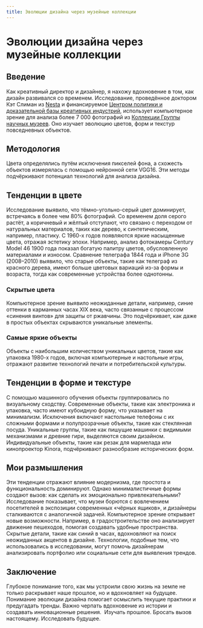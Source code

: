 ```yaml
---
title: Эволюции дизайна через музейные коллекции
---
```

# Эволюции дизайна через музейные коллекции

## Введение
Как креативный директор и дизайнер, я нахожу вдохновение в том, как дизайн развивался со временем. Исследование, проведённое доктором Кэт Слиман из [Nesta](https://www.nesta.org.uk/) и финансируемое [Центром политики и доказательной базы креативных индустрий](https://pec.ac.uk/), использует компьютерное зрение для анализа более 7 000 фотографий из [Коллекции Группы научных музеев](https://collection.sciencemuseumgroup.org.uk/). Оно изучает эволюцию цветов, форм и текстур повседневных объектов.

## Методология
Цвета определялись путём исключения пикселей фона, а схожесть объектов измерялась с помощью нейронной сети VGG16. Эти методы подчёркивают потенциал технологий для анализа дизайна.

## Тенденции в цвете
Исследование выявило, что тёмно-угольно-серый цвет доминирует, встречаясь в более чем 80% фотографий. Со временем доля серого растёт, а коричневый и жёлтый отступают, что связано с переходом от натуральных материалов, таких как дерево, к синтетическим, например, пластику. С 1960-х годов появляются яркие насыщенные цвета, отражая эстетику эпохи. Например, анализ фотокамеры Century Model 46 1900 года показал богатую палитру цветов, обусловленную материалами и износом. Сравнение телеграфа 1844 года и iPhone 3G (2008–2010) выявило, что старые объекты, такие как телеграф из красного дерева, имеют больше цветовых вариаций из-за формы и возраста, тогда как современные устройства более однотонны.

### Скрытые цвета
Компьютерное зрение выявило неожиданные детали, например, синие оттенки в карманных часах XIX века, часто связанные с процессом «синения винтов» для защиты от ржавчины. Это подчёркивает, как даже в простых объектах скрываются уникальные элементы.

### Самые яркие объекты
Объекты с наибольшим количеством уникальных цветов, такие как упаковка 1980-х годов, включая компьютерные и настольные игры, отражают развитие технологий печати и потребительской культуры.

## Тенденции в форме и текстуре
С помощью машинного обучения объекты группировались по визуальному сходству. Современные объекты, такие как электроника и упаковка, часто имеют кубоидную форму, что указывает на минимализм. Исключения включают настольные телефоны с их сложными формами и полупрозрачные объекты, такие как стеклянная посуда. Уникальные группы, такие как пишущие машинки с видимыми механизмами и древние гири, выделяются своим дизайном. Индивидуальные объекты, такие как резак для мармелада или кинопроектор Kinora, подчёркивают разнообразие исторических форм.

## Мои размышления
Эти тенденции отражают влияние модернизма, где простота и функциональность доминируют. Однако минималистичные формы создают вызов: как сделать их эмоционально привлекательными? Исследование показывает, что музеи борются с вовлечением посетителей в экспозиции современных «чёрных ящиков», и дизайнеры сталкиваются с аналогичной задачей. Компьютерное зрение открывает новые возможности. Например, в градостроительстве оно анализирует движение пешеходов, помогая создавать удобные пространства. Скрытые детали, такие как синий в часах, вдохновляют на поиск неожиданных акцентов в дизайне. Технологии, подобные тем, что использовались в исследовании, могут помочь дизайнерам анализировать портфолио или социальные сети для выявления трендов.

## Заключение
Глубокое понимание того, как мы устроили свою жизнь на земле не только раскрывает наше прошлое, но и вдохновляет на будущее. Понимание эволюции дизайна помогает осмыслить текущие практики и предугадать тренды. Важно черпать вдохновение из истории и создавать инновационные решения.  Изучать прошлое. Бросать вызов настоящему. Исследовать будущее.

